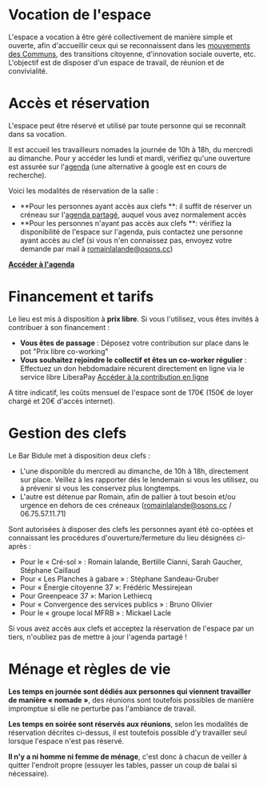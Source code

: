 # Vocation de l'espace
L'espace a vocation à être géré collectivement de manière simple et ouverte, afin d'accueillir ceux qui se reconnaissent dans les [mouvements des Communs](http://communs.org/), des transitions citoyenne, d'innovation sociale ouverte, etc. L'objectif est de disposer d'un espace de travail, de réunion et de convivialité.

# Accès et réservation 
L'espace peut être réservé et utilisé par toute personne qui se reconnaît dans sa vocation.

Il est accueil les travailleurs nomades la journée de 10h à 18h, du mercredi au dimanche. Pour y accéder les lundi et mardi, vérifiez qu'une ouverture est assurée sur l'[agenda](http://osons.cc/lelieucommun/agenda/) (une alternative à google est en cours de recherche).

Voici les modalités de réservation de la salle : 
 - **Pour les personnes ayant accès aux clefs **: il suffit de réserver un créneau sur l'[agenda partagé](http://osons.cc/lelieucommun/agenda/), auquel vous avez normalement accès
 - **Pour les personnes n'ayant pas accès aux clefs **: vérifiez la disponibilité de l'espace sur l'agenda, puis contactez une personne ayant accès au clef (si vous n'en connaissez pas, envoyez votre demande par mail à romainlalande@osons.cc)

**[Accéder à l'agenda](http://osons.cc/lelieucommun/agenda/)**

# Financement et tarifs
Le lieu est mis à disposition à **prix libre**. Si vous l'utilisez, vous êtes invités à contribuer à son financement : 
 - **Vous êtes de passage** : Déposez votre contribution sur place dans le pot "Prix libre co-working" 
 - **Vous souhaitez rejoindre le collectif et êtes un co-worker régulier** : Effectuez un don hebdomadaire récurent directement en ligne via le service libre LiberaPay [Accéder à la contribution en ligne](https://liberapay.com/Le_Lieu_Commun/)

 
A titre indicatif, les coûts mensuel de l'espace sont de 170€ (150€ de loyer chargé et 20€ d'accès internet).


# Gestion des clefs

Le Bar Bidule met à disposition deux clefs : 
 - L'une disponible du mercredi au dimanche, de 10h à 18h, directement sur place. Veillez à les rapporter dés le lendemain si vous les utilisez, ou à prévenir si vous les conservez plus longtemps.
 - L'autre est détenue par Romain, afin de pallier à tout besoin et/ou urgence en dehors de ces créneaux (romainlalande@osons.cc / 06.75.57.11.71)

Sont autorisées à disposer des clefs les personnes ayant été co-optées et connaissant les procédures d'ouverture/fermeture du lieu désignées ci-après : 
 - Pour le « Cré-sol » : Romain lalande, Bertille Cianni, Sarah Gaucher, Stéphane Caillaud
 - Pour « Les Planches à gabare » : Stéphane Sandeau-Gruber
 - Pour « Énergie citoyenne 37 »: Frédéric Messirejean
 - Pour Greenpeace 37 »: Marion Lethiecq
 - Pour « Convergence des services publics » : Bruno Olivier
 - Pour le « groupe local MFRB » : Mickael Lacle
 
Si vous avez accès aux clefs et acceptez la réservation de l'espace par un tiers, n'oubliez pas de mettre à jour l'agenda partagé ! 

# Ménage et règles de vie

**Les temps en journée sont dédiés aux personnes qui viennent travailler de manière « nomade »**, des réunions sont toutefois possibles de manière impromptue si elle ne perturbe pas l'ambiance de travail.

**Les temps en soirée sont réservés aux réunions**, selon les modalités de réservation décrites ci-dessus, il est toutefois possible d'y travailler seul lorsque l'espace n'est pas réservé.

**Il n'y a ni homme ni femme de ménage**, c'est donc à chacun de veiller à quitter l'endroit propre (essuyer les tables, passer un coup de balai si nécessaire).

